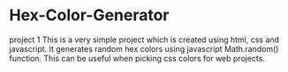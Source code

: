 # Hex-Color-Generator
project 1
This is a very simple project which is created using html, css and javascript.
It generates random hex colors using javascript Math.random() function.
This can be useful when picking css colors for web projects. 
